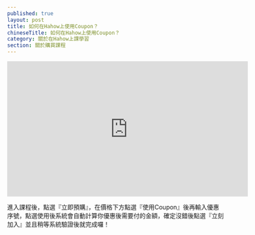 ```yaml
---
published: true
layout: post
title: 如何在Hahow上使用Coupon？
chineseTitle: 如何在Hahow上使用Coupon？
category: 關於在Hahow上課學習
section: 關於購買課程
---
```


 

<iframe src="https://www.youtube.com/embed/4JmuLrMSPsI" width="560" height="315" frameborder="0" allowfullscreen=""></iframe>

進入課程後，點選『立即預購』，在價格下方點選『使用Coupon』後再輸入優惠序號，點選使用後系統會自動計算你優惠後需要付的金額，確定沒錯後點選『立刻加入』並且稍等系統驗證後就完成囉！